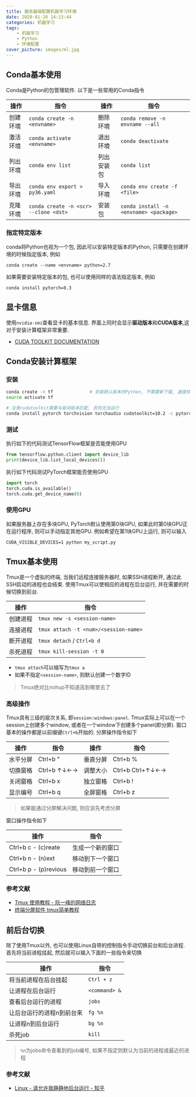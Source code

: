 ```yaml
---
title: 服务器端配置机器学习环境
date: 2020-01-26 14:13:44
categories: 机器学习
tags:
    - 机器学习
    - Python
    - 环境配置
cover_picture: images/ml.jpg
---
```

<!-- <script type="text/javascript" src="https://cdnjs.cloudflare.com/ajax/libs/mathjax/2.7.4/MathJax.js?config=default"></script> -->



Conda基本使用
-------------------

Conda是Python的包管理软件. 以下是一些常用的Conda指令

操作 | 指令                               | 操作 | 指令
-----|-----------------------------------|------|--------------------------------------------
创建环境 | `conda create -n <envname>`    | 删除环境  | `conda remove -n envname --all`
激活环境 | `conda activate <envname>`     | 退出环境  | `conda deactivate`
列出环境 | `conda env list`               | 列出安装包| `conda list` 
导出环境 | `conda env export > py36.yaml` | 导入环境 | `conda env create -f <file>`
克隆环境 | `conda create -n <scr> --clone <dst>`| 安装包 | `conda install -n <envname> <package>`


### 指定特定版本

conda将Python也视为一个包, 因此可以安装特定版本的Python, 只需要在创建环境的时候指定版本, 例如
```
conda create --name <envname> python=2.7
```

如果需要安装特定版本的包, 也可以使用同样的语法指定版本, 例如

```
conda install pytorch=0.3
```

显卡信息
-----------------------

使用`nvidia-smi`查看显卡的基本信息. 界面上同时会显示**驱动版本**和**CUDA版本**,这对于安装计算框架非常重要. 

- [CUDA TOOLKIT DOCUMENTATION](https://docs.nvidia.com/cuda/cuda-toolkit-release-notes/index.html)


Conda安装计算框架
--------------------------

### 安装

``` bash
conda create -n tf              # 安装默认版本的Python, 不需要新下载, 速度快
source activate tf

# 注意cudatoolkit需要与驱动版本匹配, 否则无法运行
conda install pytorch torchvision torchaudio cudatoolkit=10.2 -c pytorch
```

### 测试

执行如下的代码测试TensorFlow框架是否能使用GPU

``` py
from tensorflow.python.client import device_lib
print(device_lib.list_local_devices())
```

执行如下代码测试PyTorch框架能否使用GPU

``` py
import torch
torch.cuda.is_available()
torch.cuda.get_device_name(0)
```


### 使用GPU

如果服务器上存在多块GPU, PyTorch默认使用第0块GPU, 如果此时第0块GPU正在运行程序, 则可以手动指定其他GPU. 例如希望在第1块GPU上运行, 则可以输入

```
CUDA_VISIBLE_DEVICES=1 python my_script.py
```




Tmux基本使用
------------

Tmux是一个虚拟的终端, 当我们远程连接服务器时, 如果SSH进程断开, 通过此SSH启动的进程也会结束. 使用Tmux可以使相应的进程在后台运行, 并在需要的时候切换到前台.

操作     | 指令
--------|----------------------------------------------
创建进程 | `tmux new -s <session-name>`
连接进程 | `tmux attach -t <num>/<session-name>`
断开进程 | `tmux detach` / `Ctrl+b d`
杀死进程 | `tmux kill-session -t 0` 

- `tmux attach`可以缩写为`tmux a`
- 如果不指定`<session-name>`, 则默认创建一个数字ID


> Tmux绝对比nohup不知道高到哪里去了

### 高级操作

Tmux具有三级的层次关系, 即`session:windows:panel`.  Tmux实际上可以在一个session上创建多个window, 或者在一个window下创建多个panel(即分屏). 窗口基本的操作都是以前缀键`Ctrl+b`开始的. 分屏操作指令如下

操作        | 指令          | 操作          | 指令               
-----------|---------------|---------------|--------------------
水平分屏    | Ctrl+b "      | 垂直分屏      | Ctrl+b %           
切换窗格    | Ctrl+b ↑↓←→   | 调整大小      | Ctrl+b Ctrl+↑↓←→   
关闭窗格    | Ctrl+b x      | 独立窗格      | Ctrl+b !
显示编号    | Ctrl+b q      | 全屏窗格      | Ctrl+b z

> 如果能通过分屏解决问题, 则应该先考虑分屏 

窗口操作指令如下

操作                  | 指令         
---------------------|--------------
Ctrl+b c - (c)reate  | 生成一个新的窗口
Ctrl+b n - (n)ext    | 移动到下一个窗口
Ctrl+b p - (p)revious| 移动到前一个窗口


### 参考文献

- [Tmux 使用教程 - 阮一峰的网络日志](https://www.ruanyifeng.com/blog/2019/10/tmux.html)
- [终端分屏软件 tmux简单教程](https://blog.csdn.net/longxibendi/article/details/38541005)



前后台切换
---------------

除了使用Tmux以外, 也可以使用Linux自带的控制指令手动切换前台和后台进程. 首先将当前进程挂起, 然后就可以输入下面的一些指令来切换

操作                        | 指令
---------------------------|-----------------------
将当前进程在后台挂起        | `Ctrl + z`
让进程在后台运行            | `<command> &`
查看后台运行的进程          | `jobs`
让后台运行的进程n到前台来   | `fg %n `
让进程n到后台运行           | `bg %n`
杀死job                    | `kill ` 


> `%n`为jobs命令查看到的job编号, 如果不指定则默认为当前的进程或最近的进程


### 参考文献

- [Linux - 请允许我静静地后台运行 - 知乎](https://zhuanlan.zhihu.com/p/32254479)